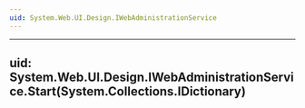 ```yaml
---
uid: System.Web.UI.Design.IWebAdministrationService
---
```


---
uid: System.Web.UI.Design.IWebAdministrationService.Start(System.Collections.IDictionary)
---
